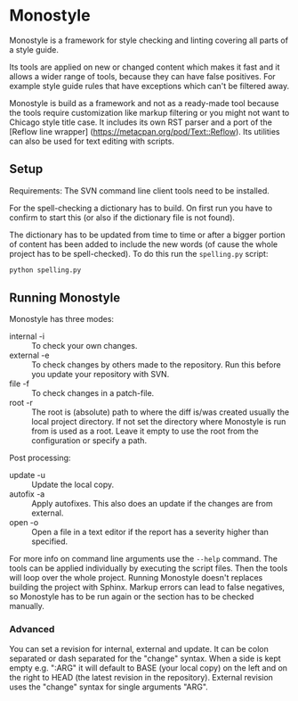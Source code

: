 
# Monostyle

Monostyle is a framework for style checking and linting covering all parts of a style guide.

Its tools are applied on new or changed content
which makes it fast and it allows a wider range of tools,
because they can have false positives. 
For example style guide rules that have exceptions which can't be filtered away.

Monostyle is build as a framework and not as a ready-made tool
because the tools require customization like markup filtering or you might not want to Chicago style title case. 
It includes its own RST parser and a port of the [Reflow line wrapper] (https://metacpan.org/pod/Text::Reflow).
Its utilities can also be used for text editing with scripts.


## Setup

Requirements: The SVN command line client tools need to be installed.

For the spell-checking a dictionary has to build.
On first run you have to confirm to start this (or also if the dictionary file is not found).

The dictionary has to be updated from time to time or after a bigger portion of content has been added
to include the new words (of cause the whole project has to be spell-checked).
To do this run the `spelling.py` script:
```sh
python spelling.py
```

## Running Monostyle

Monostyle has three modes:

<dl>
  <dt>internal -i</dt>
  <dd>To check your own changes.</dd>
  <dt>external -e</dt>
  <dd>
      To check changes by others made to the repository.
      Run this before you update your repository with SVN.
   </dd>
  <dt>file -f</dt>
  <dd>To check changes in a patch-file.</dd>
  <dt>root -r</dt>
  <dd>
      The root is (absolute) path to where the diff is/was created usually the local project directory.
      If not set the directory where Monostyle is run from is used as a root.
      Leave it empty to use the root from the configuration or specify a path.
  </dd>
</dl>

Post processing:

<dl>
  <dt>update -u</dt>
  <dd>Update the local copy.</dd>
  <dt>autofix -a</dt>
  <dd>Apply autofixes. This also does an update if the changes are from external.</dd>
  <dt>open -o</dt>
  <dd>Open a file in a text editor if the report has a severity higher than specified.</dd>
</dl>

For more info on command line arguments use the `--help` command.
The tools can be applied individually by executing the script files. Then the tools will loop over the whole project.
Running Monostyle doesn't replaces building the project with Sphinx.
Markup errors can lead to false negatives, so Monostyle has to be run again or
the section has to be checked manually.


### Advanced

You can set a revision for internal, external and update.
It can be colon separated or dash separated for the "change" syntax.
When a side is kept empty e.g. ":ARG" it will default to BASE (your local copy) on the left and
on the right to HEAD (the latest revision in the repository).
External revision uses the "change" syntax for single arguments "ARG".
